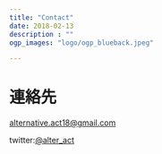 ```yaml
---
title: "Contact"
date: 2018-02-13
description : ""
ogp_images: "logo/ogp_blueback.jpeg"

---
```


# 連絡先

alternative.act18@gmail.com

twitter:[@alter_act](https://twitter.com/alter_act)

